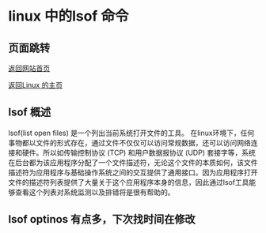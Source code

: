 # linux 中的lsof 命令

## 页面跳转

[返回网站首页](https://ryancatalina.github.io/)

[返回Linux 的主页](/index.md)

## lsof 概述

lsof(list open files) 是一个列出当前系统打开文件的工具。
在linux环境下，任何事物都以文件的形式存在，通过文件不仅仅可以访问常规数据，还可以访问网络连接和硬件。所以如传输控制协议 (TCP) 和用户数据报协议 (UDP) 套接字等，系统在后台都为该应用程序分配了一个文件描述符，无论这个文件的本质如何，该文件描述符为应用程序与基础操作系统之间的交互提供了通用接口。因为应用程序打开文件的描述符列表提供了大量关于这个应用程序本身的信息，因此通过lsof工具能够查看这个列表对系统监测以及排错将是很有帮助的。

## lsof optinos 有点多，下次找时间在修改
